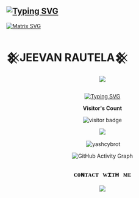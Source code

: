 ## [![Typing SVG](https://readme-typing-svg.herokuapp.com?font=Rockstar-ExtraBold&color=AE43AB&lines=𝐖𝐄𝐋𝐂𝐎𝐌𝐄+𝐓𝐎+JEEVAN+𝐏𝐑𝐎𝐅𝐈𝐋𝐄.;𝐇𝐄𝐑𝐄+𝐘𝐎𝐔+𝐂𝐀𝐍+𝐅𝐈𝐍𝐃+𝐏𝐑𝐎𝐉𝐄𝐂𝐓𝐒;𝐓𝐇𝐀𝐍𝐊𝐒+𝐅𝐎𝐑+𝐕𝐈𝐒𝐈𝐓𝐈𝐍𝐆+𝐌𝐘+P𝐑𝐎𝐅𝐈𝐋𝐄 )](https://git.io/typing-svg)

[![Matrix SVG](https://raw.githubusercontent.com/rodrigograca31/rodrigograca31/master/matrix.svg)](https://chat.whatsapp.com/Imi0xFyoBmIBUSc7C947TL)

# 𒆜JEEVAN RAUTELA𒆜

<div align="center">
<p align="center">
  <a href="https://www.instagram.com/rautela__j/"><img src="https://img.shields.io/badge/Instagram-E4405F?style=for-the-badge&logo=instagram&logoColor=white"/> 
</p>

## <!-- Typing SVG -->
<p align="center">
    <a href="https://git.io/J0hKr">
  <img
 src="https://readme-typing-svg.herokuapp.com?size=30&width=800&lines=𒆜JEEVAN+RAUTELA𒆜;IS+ALWAYS+HERE+FOR+YOU."
            alt="Typing SVG"
        />
    </a>
</p>

<p align="center"><b>Visitor's Count</b></p>
<p align="center"><img src="https://profile-counter.glitch.me/ jeevan221/count.svg" alt="visitor badge"/></p>
<p align="center"><img src="https://github-readme-stats.vercel.app/api/top-langs/?username=jeevan221&layout=compact&hide=TSQL&theme=chartreuse-dark"></p>

<p align="center">
<p>&nbsp;<img align="center" src="https://github-readme-stats.vercel.app/api?username=jeevan221&show_icons=true&theme=dark&locale=en"alt="yashcybrot" /></p>
    
  <div align="center">
       
  ![GitHub Activity Graph](https://github-readme-activity-graph.vercel.app/graph?username=jeevan221&bg_color=000000&color=4fff67&line=4fff67&point=ffffff&area=true&hide_border=true)
  </div>
 

  

## ```ᴄᴏɴᴛᴀᴄᴛ ᴡɪᴛʜ ᴍᴇ```


<p align="center">
  <a href="https://www.linkedin.com/in/jeevan-rautela/">
  <img src="https://img.shields.io/badge/LinkedIn-0077B5?style=for-the-badge&logo=linkedin&logoColor=white"/>
</a>

</p>
